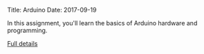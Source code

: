 Title: Arduino
Date: 2017-09-19

In this assignment, you'll learn the basics of Arduino hardware and
programming.



[Full details](assignments/arduino_basics.html)